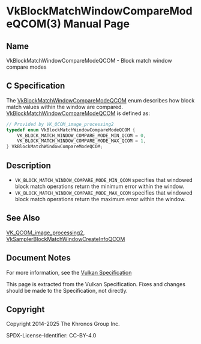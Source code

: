 # VkBlockMatchWindowCompareModeQCOM(3) Manual Page

## Name

VkBlockMatchWindowCompareModeQCOM - Block match window compare modes



## [](#_c_specification)C Specification

The [VkBlockMatchWindowCompareModeQCOM](https://registry.khronos.org/vulkan/specs/latest/man/html/VkBlockMatchWindowCompareModeQCOM.html) enum describes how block match values within the window are compared. [VkBlockMatchWindowCompareModeQCOM](https://registry.khronos.org/vulkan/specs/latest/man/html/VkBlockMatchWindowCompareModeQCOM.html) is defined as:

```c++
// Provided by VK_QCOM_image_processing2
typedef enum VkBlockMatchWindowCompareModeQCOM {
    VK_BLOCK_MATCH_WINDOW_COMPARE_MODE_MIN_QCOM = 0,
    VK_BLOCK_MATCH_WINDOW_COMPARE_MODE_MAX_QCOM = 1,
} VkBlockMatchWindowCompareModeQCOM;
```

## [](#_description)Description

- `VK_BLOCK_MATCH_WINDOW_COMPARE_MODE_MIN_QCOM` specifies that windowed block match operations return the minimum error within the window.
- `VK_BLOCK_MATCH_WINDOW_COMPARE_MODE_MAX_QCOM` specifies that windowed block match operations return the maximum error within the window.

## [](#_see_also)See Also

[VK\_QCOM\_image\_processing2](https://registry.khronos.org/vulkan/specs/latest/man/html/VK_QCOM_image_processing2.html), [VkSamplerBlockMatchWindowCreateInfoQCOM](https://registry.khronos.org/vulkan/specs/latest/man/html/VkSamplerBlockMatchWindowCreateInfoQCOM.html)

## [](#_document_notes)Document Notes

For more information, see the [Vulkan Specification](https://registry.khronos.org/vulkan/specs/latest/html/vkspec.html#VkBlockMatchWindowCompareModeQCOM)

This page is extracted from the Vulkan Specification. Fixes and changes should be made to the Specification, not directly.

## [](#_copyright)Copyright

Copyright 2014-2025 The Khronos Group Inc.

SPDX-License-Identifier: CC-BY-4.0
